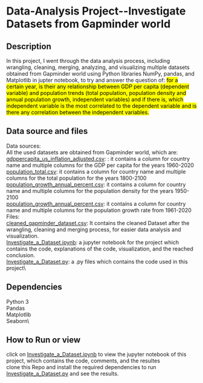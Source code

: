 # Data-Analysis Project--Investigate Datasets from Gapminder world
## Description
In this project, I went through the data analysis process, including wrangling, cleaning, merging, analyzing, and visualizing multiple datasets obtained from Gapminder world using Python libraries NumPy, pandas, and Matplotlib in jupter notebook, to try and answer the question of: <mark>for a certain year, is their any relationship between GDP per capita (dependent variable) and population trends (total population, population density and annual population growth, independent variables) and if there is, which independent variable is the most correlated to the dependent variable and is there any correlation between the independent variables.</mark>
## Data source and files
Data sources:\
All the used datasets are obtained from Gapminder world, which are:\
[gdppercapita_us_inflation_adjusted.csv](https://github.com/Mohammed-Refat-0/Project-Investigate-a-Dataset--Gapminder-world/blob/main/gdppercapita_us_inflation_adjusted.csv): : it contains a column for country name and multiple columns for the GDP per capita for the years 1960-2020\
[population_total.csv](https://github.com/Mohammed-Refat-0/Project-Investigate-a-Dataset--Gapminder-world/blob/main/population_total.csv): it contains a column for country name and multiple columns for the total population for the years 1800-2100\
[population_growth_annual_percent.csv](https://github.com/Mohammed-Refat-0/Project-Investigate-a-Dataset--Gapminder-world/blob/main/population_growth_annual_percent.csv): it contains a column for country name and multiple columns for the population density for the years 1950-2100\
[population_growth_annual_percent.csv](https://github.com/Mohammed-Refat-0/Project-Investigate-a-Dataset--Gapminder-world/blob/main/population_growth_annual_percent.csv):  it contains a column for country name and multiple columns for the population growth rate from 1961-2020\
Files:\
[cleaned_gapminder_dataset.csv](https://github.com/Mohammed-Refat-0/Project-Investigate-a-Dataset--Gapminder-world/blob/main/cleaned_gapminder_dataset.csv): It contains the cleaned Dataset after the wrangling, cleaning and merging process, for easier data analysis and visualization.\
[Investigate_a_Dataset.ipynb](https://github.com/Mohammed-Refat-0/Project-Investigate-a-Dataset--Gapminder-world/blob/main/Investigate_a_Dataset.ipynb): a jupyter notebook for the project which contains the code, explanations of the code, visualization, and the reached conclusion.\
[Investigate_a_Dataset.py](https://github.com/Mohammed-Refat-0/Project-Investigate-a-Dataset--Gapminder-world/blob/main/Investigate_a_Dataset.py): a .py files which contains the code used in this project\
## Dependencies
Python 3\
Pandas\
Matplotlib\
Seaborn\
## How to Run or view
click on [Investigate_a_Dataset.ipynb](https://github.com/Mohammed-Refat-0/Project-Investigate-a-Dataset--Gapminder-world/blob/main/Investigate_a_Dataset.ipynb) to view the jupyter notebook of this project, which contains the code, comments, and the resultes\
clone this Repo and install the required dependencies to run [Investigate_a_Dataset.py](https://github.com/Mohammed-Refat-0/Project-Investigate-a-Dataset--Gapminder-world/blob/main/Investigate_a_Dataset.py) and see the results.
